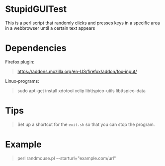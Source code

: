 # StupidGUITest

This is a perl script that randomly clicks and presses keys in a specific area in a webbrowser until a certain text appears

# Dependencies

Firefox plugin:

> https://addons.mozilla.org/en-US/firefox/addon/fox-input/

Linux-programs:

> sudo apt-get install xdotool xclip libttspico-utils libttspico-data

# Tips

> Set up a shortcut for the `exit.sh` so that you can stop the program.

# Example

> perl randmouse.pl --starturl="example.com/url"
